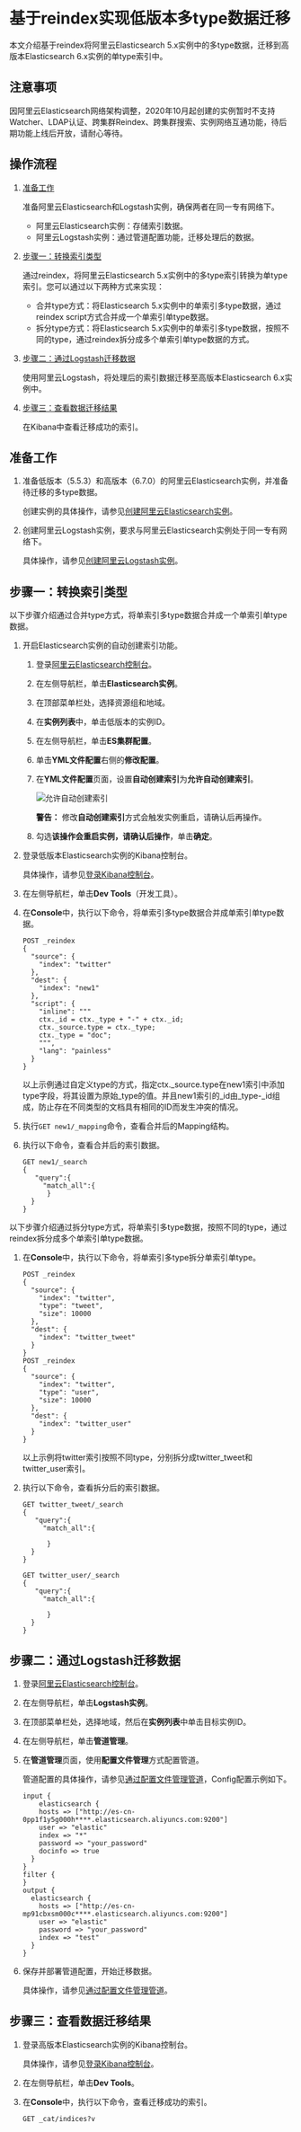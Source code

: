 # 基于reindex实现低版本多type数据迁移

本文介绍基于reindex将阿里云Elasticsearch 5.x实例中的多type数据，迁移到高版本Elasticsearch 6.x实例的单type索引中。

## 注意事项

因阿里云Elasticsearch网络架构调整，2020年10月起创建的实例暂时不支持Watcher、LDAP认证、跨集群Reindex、跨集群搜索、实例网络互通功能，待后期功能上线后开放，请耐心等待。

## 操作流程

1.  [准备工作](#section_vdv_hqt_jjm)

    准备阿里云Elasticsearch和Logstash实例，确保两者在同一专有网络下。

    -   阿里云Elasticsearch实例：存储索引数据。
    -   阿里云Logstash实例：通过管道配置功能，迁移处理后的数据。
2.  [步骤一：转换索引类型](#section_y7t_p2z_5is)

    通过reindex，将阿里云Elasticsearch 5.x实例中的多type索引转换为单type索引。您可以通过以下两种方式来实现：

    -   合并type方式：将Elasticsearch 5.x实例中的单索引多type数据，通过reindex script方式合并成一个单索引单type数据。
    -   拆分type方式：将Elasticsearch 5.x实例中的单索引多type数据，按照不同的type，通过reindex拆分成多个单索引单type数据的方式。
3.  [步骤二：通过Logstash迁移数据](#section_qih_65i_yb0)

    使用阿里云Logstash，将处理后的索引数据迁移至高版本Elasticsearch 6.x实例中。

4.  [步骤三：查看数据迁移结果](#section_eyh_unl_ywa)

    在Kibana中查看迁移成功的索引。


## 准备工作

1.  准备低版本（5.5.3）和高版本（6.7.0）的阿里云Elasticsearch实例，并准备待迁移的多type数据。

    创建实例的具体操作，请参见[创建阿里云Elasticsearch实例](/cn.zh-CN/快速入门/步骤一：创建实例/创建阿里云Elasticsearch实例.md)。

2.  创建阿里云Logstash实例，要求与阿里云Elasticsearch实例处于同一专有网络下。

    具体操作，请参见[创建阿里云Logstash实例](/cn.zh-CN/Logstash实例/快速入门/步骤一：创建实例/创建阿里云Logstash实例.md)。


## 步骤一：转换索引类型

以下步骤介绍通过合并type方式，将单索引多type数据合并成一个单索引单type数据。

1.  开启Elasticsearch实例的自动创建索引功能。

    1.  登录[阿里云Elasticsearch控制台](https://elasticsearch.console.aliyun.com/#/home)。

    2.  在左侧导航栏，单击**Elasticsearch实例**。

    3.  在顶部菜单栏处，选择资源组和地域。

    4.  在**实例列表**中，单击低版本的实例ID。

    5.  在左侧导航栏，单击**ES集群配置**。

    6.  单击**YML文件配置**右侧的**修改配置**。

    7.  在**YML文件配置**页面，设置**自动创建索引**为**允许自动创建索引**。

        ![允许自动创建索引](https://static-aliyun-doc.oss-accelerate.aliyuncs.com/assets/img/zh-CN/9302659951/p74665.png)

        **警告：** 修改**自动创建索引**方式会触发实例重启，请确认后再操作。

    8.  勾选**该操作会重启实例，请确认后操作**，单击**确定**。

2.  登录低版本Elasticsearch实例的Kibana控制台。

    具体操作，请参见[登录Kibana控制台](/cn.zh-CN/ES实例/可视化控制/Kibana/登录Kibana控制台.md)。

3.  在左侧导航栏，单击**Dev Tools**（开发工具）。

4.  在**Console**中，执行以下命令，将单索引多type数据合并成单索引单type数据。

    ```
    POST _reindex
    {
      "source": {
        "index": "twitter"
      },
      "dest": {
        "index": "new1"
      },
      "script": {
        "inline": """
        ctx._id = ctx._type + "-" + ctx._id;
        ctx._source.type = ctx._type;
        ctx._type = "doc";
        """,
        "lang": "painless"
      }
    }
    ```

    以上示例通过自定义type的方式，指定ctx.\_source.type在new1索引中添加type字段，将其设置为原始\_type的值。并且new1索引的\_id由\_type-\_id组成，防止存在不同类型的文档具有相同的ID而发生冲突的情况。

5.  执行`GET new1/_mapping`命令，查看合并后的Mapping结构。

6.  执行以下命令，查看合并后的索引数据。

    ```
    GET new1/_search
    {
       "query":{
         "match_all":{
          }
      }
    }
    ```


以下步骤介绍通过拆分type方式，将单索引多type数据，按照不同的type，通过reindex拆分成多个单索引单type数据。

1.  在**Console**中，执行以下命令，将单索引多type拆分单索引单type。

    ```
    POST _reindex
    {
      "source": {
        "index": "twitter",
        "type": "tweet",
        "size": 10000
      },
      "dest": {
        "index": "twitter_tweet"
      }
    }
    POST _reindex
    {
      "source": {
        "index": "twitter",
        "type": "user",
        "size": 10000
      },
      "dest": {
        "index": "twitter_user"
      }
    }
    ```

    以上示例将twitter索引按照不同type，分别拆分成twitter\_tweet和twitter\_user索引。

2.  执行以下命令，查看拆分后的索引数据。

    ```
    GET twitter_tweet/_search
    {
       "query":{
         "match_all":{
    
          }
      }
    }
    ```

    ```
    GET twitter_user/_search
    {
       "query":{
         "match_all":{
    
          }
      }
    }
    ```


## 步骤二：通过Logstash迁移数据

1.  登录[阿里云Elasticsearch控制台](https://elasticsearch.console.aliyun.com/#/home)。

2.  在左侧导航栏，单击**Logstash实例**。

3.  在顶部菜单栏处，选择地域，然后在**实例列表**中单击目标实例ID。

4.  在左侧导航栏，单击**管道管理**。

5.  在**管道管理**页面，使用**配置文件管理**方式配置管道。

    管道配置的具体操作，请参见[通过配置文件管理管道](/cn.zh-CN/Logstash实例/管道任务管理/通过配置文件管理管道.md)，Config配置示例如下。

    ```
    input {
        elasticsearch {
        hosts => ["http://es-cn-0pp1f1y5g000h****.elasticsearch.aliyuncs.com:9200"]
        user => "elastic"
        index => "*"
        password => "your_password"
        docinfo => true
      }
    }
    filter {
    }
    output {
      elasticsearch {
        hosts => ["http://es-cn-mp91cbxsm000c****.elasticsearch.aliyuncs.com:9200"]
        user => "elastic"
        password => "your_password"
        index => "test"
      }
    }
    ```

6.  保存并部署管道配置，开始迁移数据。

    具体操作，请参见[通过配置文件管理管道](/cn.zh-CN/Logstash实例/管道任务管理/通过配置文件管理管道.md)。


## 步骤三：查看数据迁移结果

1.  登录高版本Elasticsearch实例的Kibana控制台。

    具体操作，请参见[登录Kibana控制台](/cn.zh-CN/ES实例/可视化控制/Kibana/登录Kibana控制台.md)。

2.  在左侧导航栏，单击**Dev Tools**。

3.  在**Console**中，执行以下命令，查看迁移成功的索引。

    ```
    GET _cat/indices?v
    ```


